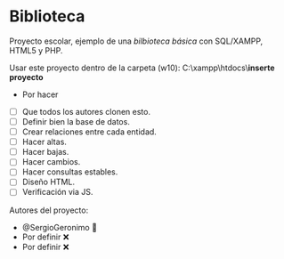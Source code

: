 # Biblioteca
Proyecto escolar, ejemplo de una *bilbioteca básica* con SQL/XAMPP, HTML5 y PHP.

Usar este proyecto dentro de la carpeta (w10):
C:\xampp\htdocs\\**inserte proyecto**

* Por hacer
- [ ] Que todos los autores clonen esto.
- [ ] Definir bien la base de datos.
- [ ] Crear relaciones entre cada entidad.
- [ ] Hacer altas.
- [ ] Hacer bajas.
- [ ] Hacer cambios.
- [ ] Hacer consultas estables.
- [ ] Diseño HTML.
- [ ] Verificación via JS.

Autores del proyecto:
* @SergioGeronimo     :art:
* Por definir         :x:
* Por definir         :x:
